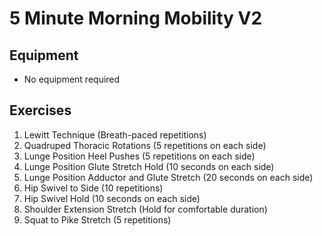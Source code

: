 # 5 Minute Morning Mobility V2
## Equipment
- No equipment required
## Exercises
1. Lewitt Technique (Breath-paced repetitions)
1. Quadruped Thoracic Rotations (5 repetitions on each side)
1. Lunge Position Heel Pushes (5 repetitions on each side)
1. Lunge Position Glute Stretch Hold (10 seconds on each side)
1. Lunge Position Adductor and Glute Stretch (20 seconds on each side)
1. Hip Swivel to Side (10 repetitions)
1. Hip Swivel Hold (10 seconds on each side)
1. Shoulder Extension Stretch (Hold for comfortable duration)
1. Squat to Pike Stretch (5 repetitions)